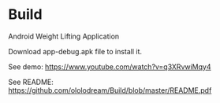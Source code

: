 # Build
Android Weight Lifting Application


Download app-debug.apk file to  install it.

See demo: https://www.youtube.com/watch?v=q3XRvwiMqy4


See README: https://github.com/ololodream/Build/blob/master/README.pdf
